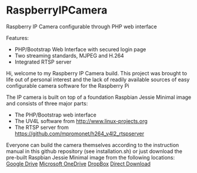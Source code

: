 # RaspberryIPCamera
Raspberry IP Camera configurable through PHP web interface

Features:
* PHP/Bootstrap Web Interface with secured login page
* Two streaming standards, MJPEG and H.264
* Integrated RTSP server

Hi, welcome to my Raspberry IP Camera build.
This project was brought to life out of personal interest and the lack of readily available sources of easy configurable camera software for the Raspberry Pi

The IP camera is built on top of a foundation Raspbian Jessie Minimal image and consists of three major parts:
* The PHP/Bootstrap web interface
* The UV4L software from http://www.linux-projects.org
* The RTSP server from https://github.com/mpromonet/h264_v4l2_rtspserver

Everyone can build the camera themselves according to the instruction manual in this github repository (see installation.sh) or just download the pre-built Raspbian Jessie Minimal image from the following locations:
[Google Drive](https://drive.google.com/uc?export=download&id=0BzcZ1Ce8u9-Gd0I5VUkxVXB6LVU)
[Microsoft OneDrive](https://onedrive.live.com/download?resid=239F6FFEE91BAEAF!4237&authkey=!AACEUUd11othiQM&ithint=file%2czip)
[DropBox](https://dl.dropboxusercontent.com/s/2x60gnm46sy2bra/RaspberryPI-IP-Camera-v1.1-beta.zip?dl=0)
[Direct Download](http://cheetah.dscloud.me:8080/RaspberryPI-IP-Camera-v1.1-beta.zip)





